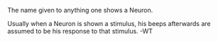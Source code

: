 The name given to anything one shows a Neuron.

<p class="ed-note">
Usually when a Neuron is shown a stimulus, his beeps afterwards are assumed to be his response to that stimulus. -WT
</p>
